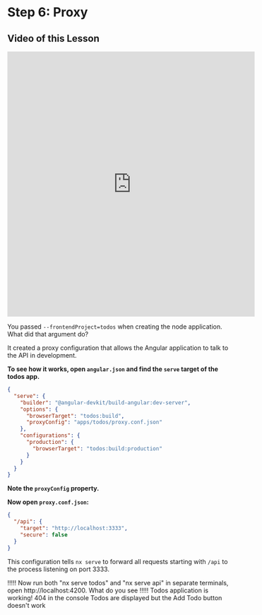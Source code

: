# Step 6: Proxy

## Video of this Lesson

<iframe width="560" height="600" src="https://www.youtube.com/embed/7d6jDAbmVnE" frameborder="0" allow="accelerometer; autoplay; encrypted-media; gyroscope; picture-in-picture" allowfullscreen></iframe>

You passed `--frontendProject=todos` when creating the node application. What did that argument do?

It created a proxy configuration that allows the Angular application to talk to the API in development.

**To see how it works, open `angular.json` and find the `serve` target of the todos app.**

```json
{
  "serve": {
    "builder": "@angular-devkit/build-angular:dev-server",
    "options": {
      "browserTarget": "todos:build",
      "proxyConfig": "apps/todos/proxy.conf.json"
    },
    "configurations": {
      "production": {
        "browserTarget": "todos:build:production"
      }
    }
  }
}
```

**Note the `proxyConfig` property.**

**Now open `proxy.conf.json`:**

```json
{
  "/api": {
    "target": "http://localhost:3333",
    "secure": false
  }
}
```

This configuration tells `nx serve` to forward all requests starting with `/api` to the process listening on port 3333.

!!!!!
Now run both "nx serve todos" and "nx serve api" in separate terminals, open http://localhost:4200. What do you see
!!!!!
Todos application is working!
404 in the console
Todos are displayed but the Add Todo button doesn't work
